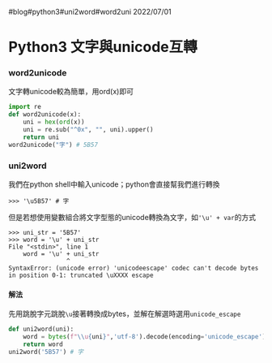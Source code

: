 #blog#python3#uni2word#word2uni
2022/07/01
# Python3 文字與unicode互轉
### word2unicode
文字轉unicode較為簡單，用ord(x)即可
```python
import re
def word2unicode(x):
    uni = hex(ord(x))
    uni = re.sub("^0x", "", uni).upper()
    return uni
word2unicode("字") # 5B57
```

### uni2word
我們在python shell中輸入unicode；python會直接幫我們進行轉換
```shell
>>> '\u5B57' # 字
```
但是若想使用變數組合將文字型態的unicode轉換為文字，如`'\u' + var`的方式 

```shell
>>> uni_str = '5B57'
>>> word = '\u' + uni_str
File "<stdin>", line 1
    word = '\u' + uni_str
                ^
SyntaxError: (unicode error) 'unicodeescape' codec can't decode bytes in position 0-1: truncated \uXXXX escape
```

#### 解法
先用跳脫字元跳脫`\u`接著轉換成bytes，並解在解選時選用`unicode_escape`
```python
def uni2word(uni):
    word = bytes(f"\\u{uni}",'utf-8').decode(encoding='unicode_escape')
    return word
uni2word('5B57') # 字
```

    